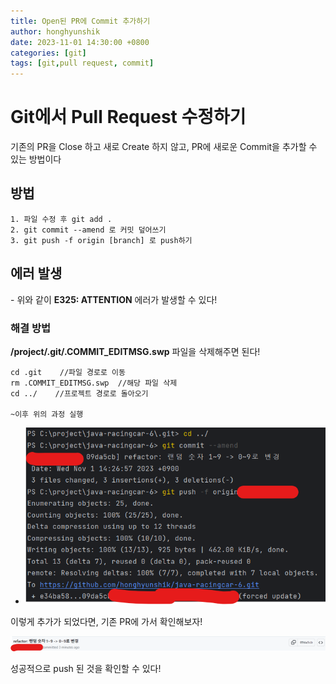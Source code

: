 ```yaml
---
title: Open된 PR에 Commit 추가하기
author: honghyunshik
date: 2023-11-01 14:30:00 +0800
categories: [git]
tags: [git,pull request, commit]
---
```

# Git에서 Pull Request 수정하기

기존의 PR을 Close 하고 새로 Create 하지 않고, PR에 새로운 Commit을
추가할 수 있는 방법이다

## 방법

    1. 파일 수정 후 git add .
    2. git commit --amend 로 커밋 덮어쓰기
    3. git push -f origin [branch] 로 push하기

## 에러 발생

-[](/assets/img/2023-11-01-commit-to-pr/Error-Message.png)
위와 같이 **E325: ATTENTION** 에러가 발생할 수 있다!

### 해결 방법

**/project/.git/.COMMIT_EDITMSG.swp** 파일을 삭제해주면 된다!

```dos
cd .git    //파일 경로로 이동
rm .COMMIT_EDITMSG.swp  //해당 파일 삭제
cd ../    //프로젝트 경로로 돌아오기

~이후 위의 과정 실행
```

- ![CMD](../assets/img/2023-11-01-commit-to-pr/success.png)

이렇게 추가가 되었다면, 기존 PR에 가서 확인해보자!

![Github](../assets/img/2023-11-01-commit-to-pr/github-commit-message.png)

성공적으로 push 된 것을 확인할 수 있다!
